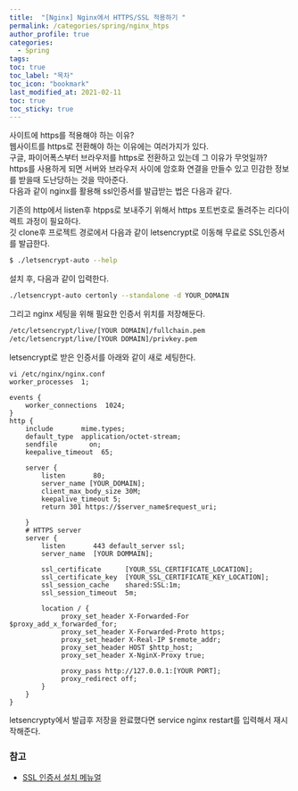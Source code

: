 ```yaml
---
title:  "[Nginx] Nginx에서 HTTPS/SSL 적용하기 "
permalink: /categories/spring/nginx_htps
author_profile: true
categories:
  - Spring
tags:
toc: true
toc_label: "목차"
toc_icon: "bookmark"
last_modified_at: 2021-02-11
toc: true
toc_sticky: true
---  
```


사이트에 https를 적용해야 하는 이유?  
웹사이트를 https로 전환해야 하는 이유에는 여러가지가 있다.  
구글, 파이어폭스부터 브라우저를 https로 전환하고 있는데 그 이유가 무엇일까?   
https를 사용하게 되면 서버와 브라우저 사이에 암호화 연결을 만들수 있고 민감한 정보를 받을때 도난당하는 것을 막아준다.  
다음과 같이 nginx를 활용해 ssl인증서를 발급받는 법은 다음과 같다.   

기존의 http에서 listen후 htpps로 보내주기 위해서 https 포트번호로 돌려주는 리다이렉트 과정이 필요하다.  
깃 clone후 프로젝트 경로에서 다음과 같이 letsencrypt로 이동해 무료로 SSL인증서를 발급한다.  

```bash
$ ./letsencrypt-auto --help
```

설치 후, 다음과 같이 입력한다. 
```bash
./letsencrypt-auto certonly --standalone -d YOUR_DOMAIN
```  

그리고 nginx 세팅을 위해 필요한 인증서 위치를 저장해둔다.  
```bash
/etc/letsencrypt/live/[YOUR DOMAIN]/fullchain.pem
/etc/letsencrypt/live/[YOUR DOMAIN]/privkey.pem
```  

letsencrypt로 받은 인증서를 아래와 같이 새로 세팅한다.   
```  
vi /etc/nginx/nginx.conf  
worker_processes  1;

events {
    worker_connections  1024;
}
http {
    include       mime.types;
    default_type  application/octet-stream;
    sendfile        on;
    keepalive_timeout  65;

    server {
        listen       80;
        server_name [YOUR_DOMAIN];
        client_max_body_size 30M;
        keepalive_timeout 5;
        return 301 https://$server_name$request_uri;

    }
    # HTTPS server
    server {
        listen       443 default_server ssl;
        server_name  [YOUR DOMMAIN];

        ssl_certificate      [YOUR_SSL_CERTIFICATE_LOCATION];
        ssl_certificate_key  [YOUR_SSL_CERTIFICATE_KEY_LOCATION];
        ssl_session_cache    shared:SSL:1m;
        ssl_session_timeout  5m;

        location / {
             proxy_set_header X-Forwarded-For 		  $proxy_add_x_forwarded_for;
             proxy_set_header X-Forwarded-Proto https;
             proxy_set_header X-Real-IP $remote_addr;
             proxy_set_header HOST $http_host;
             proxy_set_header X-NginX-Proxy true;

             proxy_pass http://127.0.0.1:[YOUR PORT];
             proxy_redirect off;
        }
    }
}
```  
 letsencrypty에서 발급후 저장을 완료했다면 service nginx restart를 입력해서 재시작해준다.  


 ### 참고
 - [SSL 인증서 설치 메뉴얼](https://cert.crosscert.com/nginx-ssl%EC%9D%B8%EC%A6%9D%EC%84%9C-%EC%84%A4%EC%B9%98-%EB%A7%A4%EB%89%B4%EC%96%BC/)